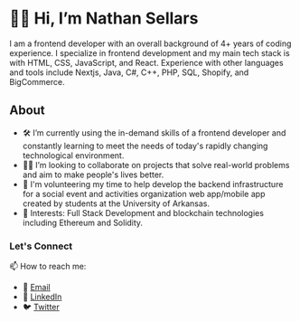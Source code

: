 # 👋🏼 Hi, I’m Nathan Sellars

I am a frontend developer with an overall background of 4+ years of coding experience. I specialize in frontend development and my main tech stack is with HTML, CSS, JavaScript, and React. Experience with other languages and tools include Nextjs, Java, C#, C++, PHP, SQL, Shopify, and BigCommerce.

## About
- 🛠 I’m currently using the in-demand skills of a frontend developer and constantly learning to meet the needs of today's rapidly changing technological environment.
- 🤝🏻 I’m looking to collaborate on projects that solve real-world problems and aim to make people's lives better.
- 🔬 I'm volunteering my time to help develop the backend infrastructure for a social event and activities organization web app/mobile app created by students at the University of Arkansas.
- 👀 Interests: Full Stack Development and blockchain technologies including Ethereum and Solidity.

### Let's Connect
📫 How to reach me:
- 📧 [Email](mailto:nsellars98@gmail.com)
- 📱 [LinkedIn](https://www.linkedin.com/in/nathan-sellars-ba702b1a8/)
- 🐦 [Twitter](https://twitter.com/NathanSellars2)
